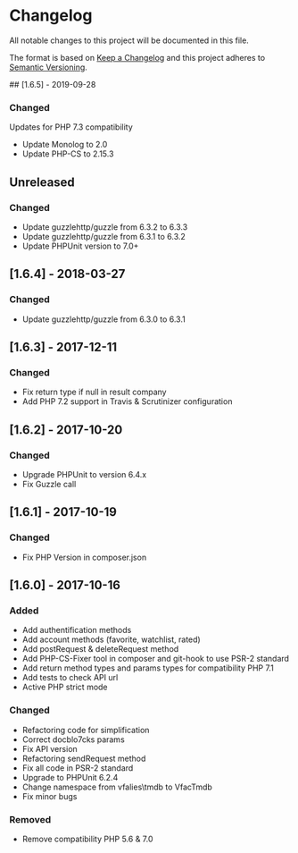 # Changelog
All notable changes to this project will be documented in this file.

The format is based on [Keep a Changelog](http://keepachangelog.com/en/1.0.0/)
and this project adheres to [Semantic Versioning](http://semver.org/spec/v2.0.0.html).

## [1.6.5] - 2019-09-28
### Changed

Updates for PHP 7.3 compatibility

- Update Monolog to 2.0
- Update PHP-CS to 2.15.3

## Unreleased
### Changed
- Update guzzlehttp/guzzle from 6.3.2 to 6.3.3
- Update guzzlehttp/guzzle from 6.3.1 to 6.3.2
- Update PHPUnit version to 7.0+

## [1.6.4] - 2018-03-27
### Changed
- Update guzzlehttp/guzzle from 6.3.0 to 6.3.1

## [1.6.3] - 2017-12-11
### Changed
- Fix return type if null in result company
- Add PHP 7.2 support in Travis & Scrutinizer configuration

## [1.6.2] - 2017-10-20
### Changed
- Upgrade PHPUnit to version 6.4.x
- Fix Guzzle call

## [1.6.1] - 2017-10-19
### Changed
- Fix PHP Version in composer.json

## [1.6.0] - 2017-10-16
### Added
- Add authentification methods
- Add account methods (favorite, watchlist, rated)
- Add postRequest & deleteRequest method
- Add PHP-CS-Fixer tool in composer and git-hook to use PSR-2 standard
- Add return method types and params types for compatibility PHP 7.1
- Add tests to check API url
- Active PHP strict mode

### Changed
- Refactoring code for simplification
- Correct docblo7cks params
- Fix API version
- Refactoring sendRequest method
- Fix all code in PSR-2 standard
- Upgrade to PHPUnit 6.2.4
- Change namespace from vfalies\tmdb to VfacTmdb
- Fix minor bugs

### Removed
- Remove compatibility PHP 5.6 & 7.0
